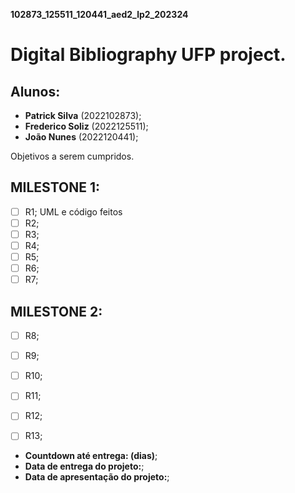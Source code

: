 **102873_125511_120441_aed2_lp2_202324**
# Digital Bibliography UFP project.
## Alunos: 
- **Patrick Silva** (2022102873);
- **Frederico Soliz** (2022125511);
- **João Nunes** (2022120441);

Objetivos a serem cumpridos.
## MILESTONE 1:

- [ ] R1; UML e código feitos
- [ ] R2; 
- [ ] R3;  
- [ ] R4; 
- [ ] R5;  
- [ ] R6;
- [ ] R7;

## MILESTONE 2:

- [ ] R8;
- [ ] R9;
- [ ] R10;
- [ ] R11;
- [ ] R12; 
- [ ] R13;



- **Countdown até entrega: (dias)**;
- **Data de entrega do projeto:**;
- **Data de apresentação do projeto:**;



